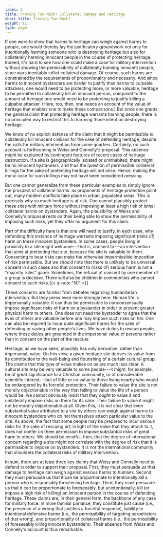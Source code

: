 ```yaml
---
label: 5
title: Proving Too Much? Collateral Damage and Heritage
short_title: Proving Too Much?
weight: 11
type: page
---
```


If one were to show that harms to heritage can weigh against harms to people, one would thereby lay the justificatory groundwork not only for intentionally harming someone who is destroying heritage but also for collaterally harming innocent people in the course of protecting heritage. Indeed, it's hard to see how one could make a case for military intervention without showing the permissibility of collaterally harming innocent people, since wars inevitably inflict collateral damage. Of course, such harms are constrained by the requirements of proportionality and necessity. And since harms to innocent bystanders are harder to justify than harms to culpable attackers, one would need to be protecting more, or more valuable, heritage to be permitted to collaterally kill an innocent person, compared to the amount of heritage one would need to be protecting to justify killing a culpable attacker. (Here, too, then, one needs an account of the value of heritage that enables one to make these comparisons.) But once one grants the general claim that protecting heritage warrants harming people, there is no principled way to restrict this to harming those intent on destroying heritage.

We know of no explicit defense of the claim that it might be permissible to collaterally kill innocent civilians for the sake of defending heritage, despite the calls for military intervention from some quarters. Certainly, no such account is forthcoming in Weiss and Connelly's proposal. This absence might be explained by contingent features of recent cases of heritage destruction. If a site is geographically isolated or uninhabited, there might be no innocent bystanders, and thus the question of permissible collateral killings for the sake of protecting heritage will not arise. Hence, making the moral case for such killings may not have been considered pressing.

But one cannot generalize from these particular examples to simply ignore the prospect of collateral harms: as proponents of heritage protection point out, many modern conflicts take place in urban, populated areas. This is precisely why so much heritage is at risk. One cannot plausibly protect these sites with military force without imposing at least a high risk of lethal collateral harms on bystanders. Again, the plausibility of Weiss and Connelly's proposal rests on their being able to show the permissibility of imposing such risks, yet they offer no argument for this claim.

Part of the difficulty here is that one will need to justify, in each case, why defending *this* instance of heritage warrants imposing significant (risks of) harm on *these* innocent bystanders. In some cases, people living in proximity to a site might welcome---that is, consent to---an intervention that aims at protecting that site, because the site is valuable to them. Consenting to bear risks can make the otherwise impermissible imposition of risk permissible. But we should note that there is unlikely to be universal consent in such cases and that consent to (risks of) serious harm is not a "majority rules" game. Sometimes, the refusal of consent by one member of a group is decisive. There will also be children in communities who cannot consent to such risks.{{< q-note "50" >}}

These concerns are familiar from debates regarding humanitarian intervention. But they press even more strongly here. Human life is impersonally valuable. It can thus be permissible to nonconsensually impose significant risks of harm on a bystander in order to prevent greater physical harm to others. One does not need the bystander to agree that the lives of others are valuable before one may impose such risks on her. One can also be required to incur quite significant harms for the sake of defending or saving other people's lives. We have duties to rescue people, where these duties are grounded in the impersonal value of persons rather than in consent on the part of the rescuer.

Heritage, as we have seen, plausibly has only derivative, rather than impersonal, value. On this view, a given heritage site derives its value from its contribution to the well-being and flourishing of a certain cultural group. The claims that this type of value makes on us are much less clear. A cultural site may be very valuable to some people---it might, for example, be of great significance to a Christian community, or of considerable scientific interest---but of little or no value to those living nearby who would be endangered by its forceful protection. Their failure to value the site is not morally objectionable in the way that failing to value the life of a person would be: we cannot obviously insist that they *ought* to value it and unilaterally impose risks on them for its sake. Their failure to value it might not be morally objectionable at all. Given this, it is not clear that even substantial value attributed to a site by others can weigh against harms to innocent bystanders who do not themselves attach particular value to the site. As above, the fact that some people may be prepared to incur serious risks for the sake of rescuing art, in light of the value that *they* attach to it, does not confer on them permission to impose substantial risks of great harm to others. We should be mindful, then, that the degree of international concern regarding a site might not correlate with the degree of risk that it is permissible to impose on bystanders. It is not the international community that shoulders the collateral risks of military intervention.

In sum, there are at least three key claims that Weiss and Connelly need to defend in order to support their proposal. First, they must persuade us that damage to heritage can weigh against serious harms to humans. Second, they must persuade us that it can be proportionate to intentionally kill a person who is responsibly threatening heritage. Third, they must persuade us that it can be proportionate to foreseeably, but unintentionally, kill (or impose a high risk of killing) an innocent person in the course of defending heritage. These claims are, in their general form, the backbone of any case for military force. In more familiar parlance, they constitute just cause (i.e., the presence of a wrong that justifies a forceful response), liability to intentional defensive harms (i.e., the permissibility of targeting perpetrators of that wrong), and proportionality of collateral harms (i.e., the permissibility of foreseeably killing innocent bystanders). Their absence from Weiss and Connelly's account is thus remarkable.
